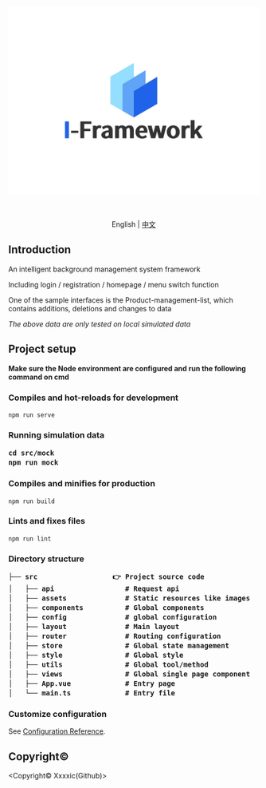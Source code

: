![image](IFLogo.jpg)

​	<center> English | [中文](https://github.com/Xxxxic/I-Framework/blob/master/README_zh.md) </center>

## Introduction

An intelligent background management system framework

Including login / registration / homepage / menu switch function

One of the sample interfaces is the Product-management-list, which contains additions, deletions and changes to data

*The above data are only tested on local simulated data*

## Project setup

**Make sure the Node environment are configured and run the following command on cmd**

### Compiles and hot-reloads for development

```
npm run serve
```

<h3>Running simulation data

```
cd src/mock
npm run mock
```

### Compiles and minifies for production

```
npm run build
```

### Lints and fixes files

```
npm run lint
```

<h3>Directory structure

```
├── src					 👉 Project source code
│   ├── api              	# Request api
│   ├── assets              # Static resources like images
│   ├── components          # Global components
│   ├── config              # global configuration
│   ├── layout              # Main layout
│   ├── router              # Routing configuration
│   ├── store               # Global state management
│   ├── style               # Global style
│   ├── utils               # Global tool/method
│   ├── views               # Global single page component
│   ├── App.vue             # Entry page
│   └── main.ts             # Entry file
```

### Customize configuration

See [Configuration Reference](https://cli.vuejs.org/config/).

## Copyright©

<Copyright©  Xxxxic(Github)>

